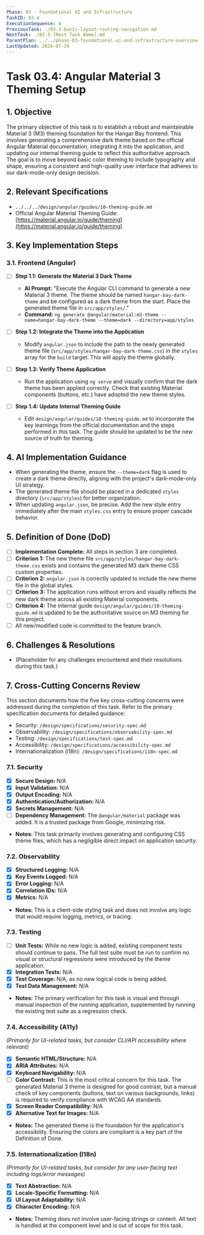 ```yaml
---
Phase: 03 - Foundational UI and Infrastructure
TaskID: 03.4
ExecutionSequence: 4
PreviousTask: ./03.3-basic-layout-routing-navigation.md
NextTask: ./03.5-[Next Task Name].md
ParentPlan: ../../phase-03-foundational-ui-and-infrastructure-overview.md
LastUpdated: 2024-07-29
---
```


# Task 03.4: Angular Material 3 Theming Setup

## 1. Objective

The primary objective of this task is to establish a robust and maintainable Material 3 (M3) theming foundation for the Hangar Bay frontend. This involves generating a comprehensive dark theme based on the official Angular Material documentation, integrating it into the application, and updating our internal theming guide to reflect this authoritative approach. The goal is to move beyond basic color theming to include typography and shape, ensuring a consistent and high-quality user interface that adheres to our dark-mode-only design decision.

## 2. Relevant Specifications

*   `../../../design/angular/guides/10-theming-guide.md`
*   Official Angular Material Theming Guide: [https://material.angular.io/guide/theming](https://material.angular.io/guide/theming)

## 3. Key Implementation Steps

### 3.1. Frontend (Angular)

*   [ ] **Step 1.1: Generate the Material 3 Dark Theme**
    *   **AI Prompt:** "Execute the Angular CLI command to generate a new Material 3 theme. The theme should be named `hangar-bay-dark-theme` and be configured as a dark theme from the start. Place the generated theme file in `src/app/styles/`."
    *   **Command:** `ng generate @angular/material:m3-theme --name=hangar-bay-dark-theme --theme=dark --directory=app/styles`

*   [ ] **Step 1.2: Integrate the Theme into the Application**
    *   Modify `angular.json` to include the path to the newly generated theme file (`src/app/styles/hangar-bay-dark-theme.css`) in the `styles` array for the `build` target. This will apply the theme globally.

*   [ ] **Step 1.3: Verify Theme Application**
    *   Run the application using `ng serve` and visually confirm that the dark theme has been applied correctly. Check that existing Material components (buttons, etc.) have adopted the new theme styles.

*   [ ] **Step 1.4: Update Internal Theming Guide**
    *   Edit `design/angular/guides/10-theming-guide.md` to incorporate the key learnings from the official documentation and the steps performed in this task. The guide should be updated to be the new source of truth for theming.

## 4. AI Implementation Guidance

*   When generating the theme, ensure the `--theme=dark` flag is used to create a dark theme directly, aligning with the project's dark-mode-only UI strategy.
*   The generated theme file should be placed in a dedicated `styles` directory (`src/app/styles`) for better organization.
*   When updating `angular.json`, be precise. Add the new style entry immediately after the main `styles.css` entry to ensure proper cascade behavior.

## 5. Definition of Done (DoD)

*   [ ] **Implementation Complete:** All steps in section 3 are completed.
*   [ ] **Criterion 1:** The new theme file `src/app/styles/hangar-bay-dark-theme.css` exists and contains the generated M3 dark theme CSS custom properties.
*   [ ] **Criterion 2:** `angular.json` is correctly updated to include the new theme file in the global styles.
*   [ ] **Criterion 3:** The application runs without errors and visually reflects the new dark theme across all existing Material components.
*   [ ] **Criterion 4:** The internal guide `design/angular/guides/10-theming-guide.md` is updated to be the authoritative source on M3 theming for this project.
*   [ ] All new/modified code is committed to the feature branch.

## 6. Challenges & Resolutions

*   (Placeholder for any challenges encountered and their resolutions during this task.)

## 7. Cross-Cutting Concerns Review

This section documents how the five key cross-cutting concerns were addressed during the completion of this task. Refer to the primary specification documents for detailed guidance:
*   Security: `/design/specifications/security-spec.md`
*   Observability: `/design/specifications/observability-spec.md`
*   Testing: `/design/specifications/test-spec.md`
*   Accessibility: `/design/specifications/accessibility-spec.md`
*   Internationalization (i18n): `/design/specifications/i18n-spec.md`

### 7.1. Security
*   [x] **Secure Design:** N/A
*   [x] **Input Validation:** N/A
*   [x] **Output Encoding:** N/A
*   [x] **Authentication/Authorization:** N/A
*   [x] **Secrets Management:** N/A
*   [ ] **Dependency Management:** The `@angular/material` package was added. It is a trusted package from Google, minimizing risk.
*   **Notes:** This task primarily involves generating and configuring CSS theme files, which has a negligible direct impact on application security.

### 7.2. Observability
*   [x] **Structured Logging:** N/A
*   [x] **Key Events Logged:** N/A
*   [x] **Error Logging:** N/A
*   [x] **Correlation IDs:** N/A
*   [x] **Metrics:** N/A
*   **Notes:** This is a client-side styling task and does not involve any logic that would require logging, metrics, or tracing.

### 7.3. Testing
*   [ ] **Unit Tests:** While no new logic is added, existing component tests should continue to pass. The full test suite must be run to confirm no visual or structural regressions were introduced by the theme application.
*   [x] **Integration Tests:** N/A
*   [x] **Test Coverage:** N/A, as no new logical code is being added.
*   [x] **Test Data Management:** N/A
*   **Notes:** The primary verification for this task is visual and through manual inspection of the running application, supplemented by running the existing test suite as a regression check.

### 7.4. Accessibility (A11y)
*(Primarily for UI-related tasks, but consider CLI/API accessibility where relevant)*
*   [x] **Semantic HTML/Structure:** N/A
*   [x] **ARIA Attributes:** N/A
*   [x] **Keyboard Navigability:** N/A
*   [ ] **Color Contrast:** This is the most critical concern for this task. The generated Material 3 theme is designed for good contrast, but a manual check of key components (buttons, text on various backgrounds, links) is required to verify compliance with WCAG AA standards.
*   [x] **Screen Reader Compatibility:** N/A
*   [x] **Alternative Text for Images:** N/A
*   **Notes:** The generated theme is the foundation for the application's accessibility. Ensuring the colors are compliant is a key part of the Definition of Done.

### 7.5. Internationalization (I18n)
*(Primarily for UI-related tasks, but consider for any user-facing text including logs/error messages)*
*   [x] **Text Abstraction:** N/A
*   [x] **Locale-Specific Formatting:** N/A
*   [x] **UI Layout Adaptability:** N/A
*   [x] **Character Encoding:** N/A
*   **Notes:** Theming does not involve user-facing strings or content. All text is handled at the component level and is out of scope for this task.
